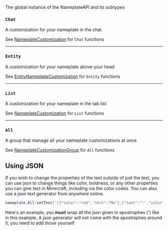 The global instance of the NameplateAPI and its subtypes

### `Chat`

A customization for your nameplate in the chat

See [NameplateCustomization](../globals/Nameplate/NameplateCustomization) for `Chat` functions

---

### `Entity`

A customization for your nameplate above your head

See [EntityNameplateCustomization](../globals/Nameplate/EntityNameplateCustomization) for `Entity` functions

---

### `List`

A customization for your nameplate in the tab list

See [NameplateCustomization](../globals/Nameplate/NameplateCustomization) for `List` functions

---

### `All`

A group that manage all your nameplate customizations at once

See [NameplateCustomizationGroup](../globals/Nameplate/NameplateCustomizationGroup) for `All` functions

## Using JSON

If you wish to change the properties of the text outside of just the text, you can use json to change things like color, boldness, or any other properties you can give text in Minecraft, including via the color codes. You can also use a json text generator from anywhere online.

```lua
nameplate.All:setText('[{"color":"red","text":"Me"},{"text":"!","color":"#09ff71"}]')
```

Here's an example, you **_must_** wrap all the json given in apostrophes (') like in this example. A json generator will not come with the apostrophes around it, you need to add those yourself
